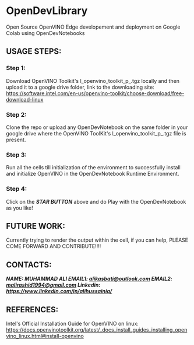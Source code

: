 # OpenDevLibrary
Open Source OpenVINO  Edge developement and deployment on Google Colab using OpenDevNotebooks

## USAGE STEPS:

### Step 1: 
Download OpenVINO Toolkit's l_openvino_toolkit_p_<version>.tgz locally and then upload it to a google drive folder, link to the downloading site: https://software.intel.com/en-us/openvino-toolkit/choose-download/free-download-linux

### Step 2: 
Clone the repo or upload any OpenDevNotebook on the same folder in your google drive where the OpenVINO ToolKit's l_openvino_toolkit_p_<version>.tgz file is present.

### Step 3: 
Run all the cells till initialization of the environment to successfully install and initialize OpenVINO in the OpenDevNotebook Runtime Environment.

### Step 4: 
Click on the ***STAR BUTTON*** above and do Play with the OpenDevNotebook as you like!

## FUTURE WORK:

Currently trying to render the output within the cell, if you can help, PLEASE COME FORWARD AND CONTRIBUTE!!!!

## CONTACTS:

***NAME: MUHAMMAD ALI
   EMAIL1: alikasbati@outlook.com
   EMAIL2: malirashid1994@gmail.com
   Linkedin: https://www.linkedin.com/in/alihussainia/*** 

## REFERENCES:
Intel's Official Installation Guide for OpenVINO on linux: https://docs.openvinotoolkit.org/latest/_docs_install_guides_installing_openvino_linux.html#install-openvino

